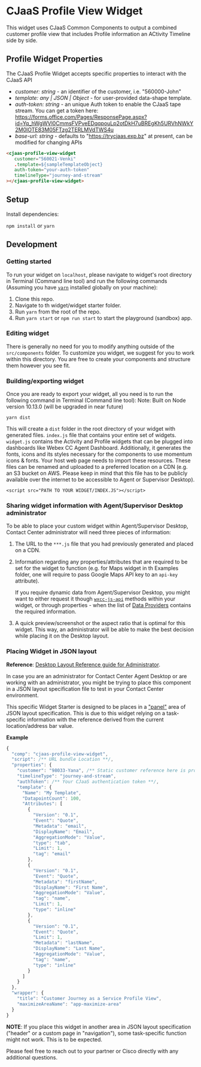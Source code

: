 # CJaaS Profile View Widget

This widget uses CJaaS Common Components to output a combined customer profile view that includes Profile information an ACtivity Timeline side by side.


## Profile Widget Properties

The CJaaS Profile Widget accepts specific properties to interact with the CJaaS API
* _customer: string_ -  an identifier of the customer, i.e. "560000-John"
* _template: any | JSON | Object_  -  for user-provided data-shape template.
* _auth-token: string_ -  an unique Auth token to enable the CJaaS tape stream. You can get a token here: https://forms.office.com/Pages/ResponsePage.aspx?id=Yq_hWgWVl0CmmsFVPveEDqqpouLp2otDkH7uBREgKh5URVhNWkY2M0lOTE83M05FTzg2TERLMVdTWS4u
* _base-url: string_ -  defaults to "https://trycjaas.exp.bz" at present, can be modified for changing APIs

```html
<cjaas-profile-view-widget
   customer="560021-Venki"
   .template=${sampleTemplateObject}
   auth-token="your-auth-token"
   timelineType="journey-and-stream"
></cjaas-profile-view-widget>
```

## Setup

Install dependencies:

`npm install` or `yarn`

## Development

### Getting started

To run your widget on `localhost`, please navigate to widget's root directory in Terminal (Command line tool) and run the following commands (Assuming you have [`yarn`](https://classic.yarnpkg.com/en/docs/install/#mac-stable) installed globally on your machine):

1. Clone this repo.
2. Navigate to th widget/widget starter folder.
3. Run `yarn` from the root of the repo.
4. Run `yarn start` or `npm run start` to start the playground (sandbox) app.

### Editing widget

There is generally no need for you to modify anything outside of the `src/components` folder. To customize you widget, we suggest for you to work within this directory. You are free to create your components and structure them however you see fit.

### Building/exporting widget

Once you are ready to export your widget, all you need is to run the following command in Terminal (Command line tool):
Note: Built on Node version 10.13.0 (will be upgraded in near future)

```
yarn dist
```

This will create a `dist` folder in the root directory of your widget with generated files.
`index.js` file that contains your entire set of widgets. `widget.js` contains the Activity and Profile widgets that can be plugged into dashboards like Webex CC Agent Dashboard. Additionally, it generates the fonts, icons and its styles necessary for the components to use momentum icons & fonts. Your host web page needs to import these resources. These files can be renamed and uploaded to a preferred location on a CDN (e.g. an S3 bucket on AWS. Please keep in mind that this file has to be publicly available over the internet to be accessible to Agent or Supervisor Desktop).

```
<script src="PATH TO YOUR WIDGET/INDEX.JS"></script>
```

### Sharing widget information with Agent/Supervisor Desktop administrator

To be able to place your custom widget within Agent/Supervisor Desktop, Contact Center administrator will need three pieces of information:

1. The URL to the `***.js` file that you had previously generated and placed on a CDN.
2. Information regarding any properties/attributes that are required to be set for the widget to function (e.g. for Maps widget in th Examples folder, one will require to pass Google Maps API key to an `api-key` attribute).

   If you require dynamic data from Agent/Supervisor Desktop, you might want to either request it though [`wxcc-js-api`](https://apim-dev-portal.appstaging.ciscoccservice.com/documentation/guides/desktop#javascript-api) methods within your widget, or through properties - when the list of [Data Providers](https://apim-dev-portal.appstaging.ciscoccservice.com/documentation/guides/desktop#data-provider%E2%80%94widget-properties-and-attributes) contains the required information.

3. A quick preview/screenshot or the aspect ratio that is optimal for this widget. This way, an administrator will be able to make the best decision while placing it on the Desktop layout.

### Placing Widget in JSON layout

**Reference**: [Desktop Layout Reference guide for Administrator](https://www.cisco.com/c/en/us/td/docs/voice_ip_comm/cust_contact/contact_center/CJP/SetupandAdministrationGuide_2/b_mp-release-2/b_cc-release-2_chapter_011.html#topic_8230815F4023699032326F948C3F1495).

In case you are an administrator for Contact Center Agent Desktop or are working with an administrator, you might be trying to place this component in a JSON layout specification file to test in your Contact Center environment.

This specific Widget Starter is designed to be places in a ["panel"](https://www.cisco.com/c/en/us/td/docs/voice_ip_comm/cust_contact/contact_center/CJP/SetupandAdministrationGuide_2/b_mp-release-2/b_cc-release-2_chapter_011.html#topic_BF0EBDF65DCB0A552164D6306657C892__AuxPane) area of JSON layout specification. This is due to this widget relying on a task-specific information with the reference derived from the current location/address bar value.

**Example**

```js
{
  "comp": "cjaas-profile-view-widget",
  "script": /** URL bundle Location **/,
  "properties": {
    "customer": "98033-Yana", /** Static customer reference here is provided for demo data. Please modify this widget to access active contact ID with the help of WXCC JS SDK **/
    "timelineType": "journey-and-stream",
    "authToken": /** Your CJaaS authentication token **/,
    "template": {
      "Name": "My Template",
      "DatapointCount": 100,
      "Attributes": [
        {
          "Version": "0.1",
          "Event": "Quote",
          "Metadata": "email",
          "DisplayName": "Email",
          "AggregationMode": "Value",
          "type": "tab",
          "Limit": 1,
          "tag": "email"
        },
        {
          "Version": "0.1",
          "Event": "Quote",
          "Metadata": "firstName",
          "DisplayName": "First Name",
          "AggregationMode": "Value",
          "tag": "name",
          "Limit": 1,
          "type": "inline"
        },
        {
          "Version": "0.1",
          "Event": "Quote",
          "Limit": 1,
          "Metadata": "lastName",
          "DisplayName": "Last Name",
          "AggregationMode": "Value",
          "tag": "name",
          "type": "inline"
        }
      ]
    }
  },
  "wrapper": {
    "title": "Customer Journey as a Service Profile View",
    "maximizeAreaName": "app-maximize-area"
  }
}
```

**NOTE**: If you place this widget in another area in JSON layout specification ("header" or a custom page in "navigation"), some task-specific function might not work. This is to be expected.

Please feel free to reach out to your partner or Cisco directly with any additional questions.
